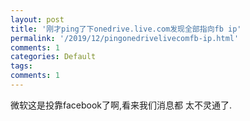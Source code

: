 ```yaml
---
layout: post
title: '刚才ping了下onedrive.live.com发现全部指向fb ip'
permalink: '/2019/12/pingonedrivelivecomfb-ip.html'
comments: 1
categories: Default
tags: 
comments: 1
---
```

微软这是投靠facebook了啊,看来我们消息都 太不灵通了.